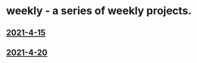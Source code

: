 # weekly - a series of weekly projects.
## [2021-4-15](https://daltonjmcgee.github.io/2021-4-15/)
## [2021-4-20](https://daltonjmcgee.github.io/2021-4-20/)
